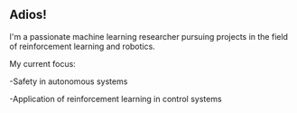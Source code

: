 ## Adios!

I'm a passionate machine learning researcher pursuing projects in the field of reinforcement learning and robotics. 

My current focus:

-Safety in autonomous systems 

-Application of reinforcement learning in control systems

<!--
**Aravind-11/Aravind-11** is a ✨ _special_ ✨ repository because its `README.md` (this file) appears on your GitHub profile.

Here are some ideas to get you started:

- 🔭 I’m currently working on ...
- 🌱 I’m currently learning ...
- 👯 I’m looking to collaborate on ...
- 🤔 I’m looking for help with ...
- 💬 Ask me about ...
- 📫 How to reach me: ...
- 😄 Pronouns: ...
- ⚡ Fun fact: ...
-->

